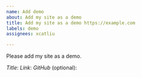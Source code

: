 ```yaml
---
name: Add demo
about: Add my site as a demo
title: Add my site as a demo https://example.com
labels: demo
assignees: xcatliu

---
```


Please add my site as a demo.

*Title*: 
*Link*: 
*GitHub* (optional):
